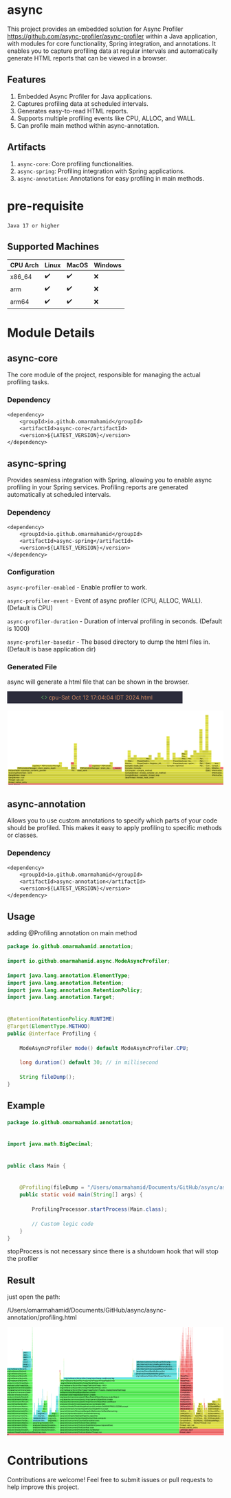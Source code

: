 # async

This project provides an embedded solution for Async Profiler https://github.com/async-profiler/async-profiler within a Java application, with modules for core functionality, Spring integration, and annotations. It enables you to capture profiling data at regular intervals and automatically generate HTML reports that can be viewed in a browser.

## Features

1. Embedded Async Profiler for Java applications.
2. Captures profiling data at scheduled intervals.
3. Generates easy-to-read HTML reports.
4. Supports multiple profiling events like CPU, ALLOC, and WALL.
5. Can profile main method within async-annotation.

## Artifacts
1. `async-core`: Core profiling functionalities.
2. `async-spring`: Profiling integration with Spring applications.
3. `async-annotation`: Annotations for easy profiling in main methods.


# pre-requisite

`Java 17 or higher`


## Supported Machines


| CPU Arch | Linux | MacOS | Windows |
|----------|-------|-------|---------|
| x86_64   | ✔️     | ✔️     | ❌       |
| arm      | ✔️     | ✔️     | ❌       |
| arm64    | ✔️     | ✔️     | ❌       |


# Module Details

## async-core

The core module of the project, responsible for managing the actual profiling tasks.


### Dependency


	<dependency>
		<groupId>io.github.omarmahamid</groupId>
		<artifactId>async-core</artifactId>
		<version>${LATEST_VERSION}</version>
  	</dependency>

## async-spring

Provides seamless integration with Spring, allowing you to enable async profiling in your Spring services. Profiling reports are generated automatically at scheduled intervals.


### Dependency


	<dependency>
		<groupId>io.github.omarmahamid</groupId>
		<artifactId>async-spring</artifactId>
		<version>${LATEST_VERSION}</version>
  	</dependency>


### Configuration

`async-profiler-enabled` - Enable profiler to work.

`async-profiler-event` - Event of async profiler (CPU, ALLOC, WALL). (Default is CPU)

`async-profiler-duration` - Duration of interval profiling in seconds. (Default is 1000)

`async-profiler-basedir` - The based directory to dump the html files in. (Default is base application dir)

### Generated File

async will generate a html file that can be shown in the browser.

![img.png](img.png)

![img_1.png](img_1.png)

## async-annotation

Allows you to use custom annotations to specify which parts of your code should be profiled. This makes it easy to apply profiling to specific methods or classes.


### Dependency


	<dependency>
		<groupId>io.github.omarmahamid</groupId>
		<artifactId>async-annotation</artifactId>
		<version>${LATEST_VERSION}</version>
  	</dependency>


## Usage

adding @Profiling annotation on main method

```java
package io.github.omarmahamid.annotation;

import io.github.omarmahamid.async.ModeAsyncProfiler;

import java.lang.annotation.ElementType;
import java.lang.annotation.Retention;
import java.lang.annotation.RetentionPolicy;
import java.lang.annotation.Target;


@Retention(RetentionPolicy.RUNTIME)
@Target(ElementType.METHOD)
public @interface Profiling {

    ModeAsyncProfiler mode() default ModeAsyncProfiler.CPU;

    long duration() default 30; // in millisecond

    String fileDump();
}
```


## Example

```java
package io.github.omarmahamid.annotation;


import java.math.BigDecimal;


public class Main {


    @Profiling(fileDump = "/Users/omarmahamid/Documents/GitHub/async/async-annotation/profiling.html")
    public static void main(String[] args) {

        ProfilingProcessor.startProcess(Main.class);
        
        // Custom logic code
    }
}
```

stopProcess is not necessary since there is a shutdown hook that will stop the profiler

## Result

just open the path:

/Users/omarmahamid/Documents/GitHub/async/async-annotation/profiling.html


![img_2.png](img_2.png)


# Contributions
Contributions are welcome! Feel free to submit issues or pull requests to help improve this project.


